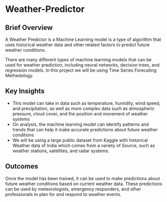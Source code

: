 # Weather-Predictor

## Brief Overview

</p> A Weather Predictor is a  Machine Learning model is a type of algorithm that uses historical weather data and other related factors to predict future weather conditions. </p>
There are many different types of machine learning models that can be used for weather prediction, including neural networks, decision trees, and regression models. In this project we will be using Time Series Forecating Methedology.

## Key Insights

- This model can take in data such as temperature, humidity, wind speed, and precipitation, as well as more complex data such as atmospheric pressure, cloud cover, and the position and movement of weather systems
- On analysis, the machine learning model can identify patterns and trends that can help it make accurate predictions about future weather conditions
- We will be using a large public dataset from Kaggle with historical Weather data of India which comes from a variety of Source, such as weather stations, satellites, and radar systems.

## Outcomes
Once the model has been trained, it can be used to make predictions about future weather conditions based on current weather data. These predictions can be used by meteorologists, emergency responders, and other professionals to plan for and respond to weather events.